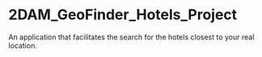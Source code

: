 # 2DAM_GeoFinder_Hotels_Project
An application that facilitates the search for the hotels closest to your real location.
